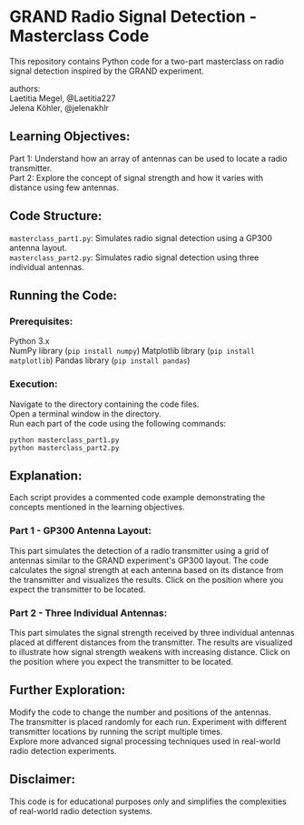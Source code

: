 # GRAND Radio Signal Detection - Masterclass Code

This repository contains Python code for a two-part masterclass on radio signal detection inspired by the GRAND experiment.

authors:\
Laetitia Megel, @Laetitia227\
Jelena Köhler, @jelenakhlr

## Learning Objectives:

Part 1: Understand how an array of antennas can be used to locate a radio transmitter.\
Part 2: Explore the concept of signal strength and how it varies with distance using few antennas.

## Code Structure:

```masterclass_part1.py```: Simulates radio signal detection using a GP300 antenna layout.\
```masterclass_part2.py```: Simulates radio signal detection using three individual antennas.

## Running the Code:

### Prerequisites:

Python 3.x\
NumPy library (```pip install numpy```)
Matplotlib library (```pip install matplotlib```)
Pandas library (```pip install pandas```)

### Execution:

Navigate to the directory containing the code files.\
Open a terminal window in the directory.\
Run each part of the code using the following commands:

    python masterclass_part1.py
    python masterclass_part2.py


## Explanation:

Each script provides a commented code example demonstrating the concepts mentioned in the learning objectives.

### Part 1 - GP300 Antenna Layout:

This part simulates the detection of a radio transmitter using a grid of antennas similar to the GRAND experiment's GP300 layout. The code calculates the signal strength at each antenna based on its distance from the transmitter and visualizes the results. Click on the position where you expect the transmitter to be located.

### Part 2 - Three Individual Antennas:

This part simulates the signal strength received by three individual antennas placed at different distances from the transmitter. The results are visualized to illustrate how signal strength weakens with increasing distance. Click on the position where you expect the transmitter to be located.

## Further Exploration:

Modify the code to change the number and positions of the antennas.\
The transmitter is placed randomly for each run. Experiment with different transmitter locations by running the script multiple times.\
Explore more advanced signal processing techniques used in real-world radio detection experiments.

## Disclaimer:

This code is for educational purposes only and simplifies the complexities of real-world radio detection systems.
